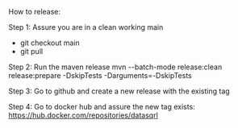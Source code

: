 How to release:

Step 1: Assure you are in a clean working main
- git checkout main
- git pull

Step 2: Run the maven release
mvn --batch-mode release:clean release:prepare -DskipTests -Darguments=-DskipTests

Step 3: Go to github and create a new release with the existing tag

Step 4: Go to docker hub and assure the new tag exists:
https://hub.docker.com/repositories/datasqrl
